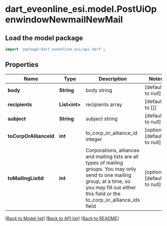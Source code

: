 # dart_eveonline_esi.model.PostUiOpenwindowNewmailNewMail

## Load the model package
```dart
import 'package:dart_eveonline_esi/api.dart';
```

## Properties
Name | Type | Description | Notes
------------ | ------------- | ------------- | -------------
**body** | **String** | body string | [default to null]
**recipients** | **List&lt;int&gt;** | recipients array | [default to []]
**subject** | **String** | subject string | [default to null]
**toCorpOrAllianceId** | **int** | to_corp_or_alliance_id integer | [optional] [default to null]
**toMailingListId** | **int** | Corporations, alliances and mailing lists are all types of mailing groups. You may only send to one mailing group, at a time, so you may fill out either this field or the to_corp_or_alliance_ids field | [optional] [default to null]

[[Back to Model list]](../README.md#documentation-for-models) [[Back to API list]](../README.md#documentation-for-api-endpoints) [[Back to README]](../README.md)


